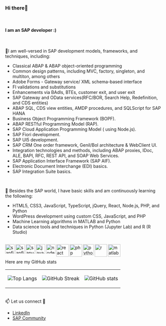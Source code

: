<h3 align="left">Hi there👋 </h3> <br>
 <h4 align="left"> I am an SAP developer :) </h4> <br>

🎯I am well-versed in SAP development models, frameworks, and techniques, including:
   - Classical ABAP & ABAP object-oriented programming
   - Common design patterns, including MVC, factory, singleton,  and multiton, among others
   - Adobe Forms - Gateway service/ XML schema-based interface
   - FI validations and substitutions
   - Enhancements via BAdIs, BTEs, customer exit, and user exit
   - SAP Gateway and OData services(RFC/BOR, Search Help, Redefinition, and CDS entities)
   - ABAP SQL, CDS view entities, AMDP procedures, and SQLScript for SAP HANA
   - Business Object Programming Framework (BOPF).
   - ABAP RESTful Programming Model (RAP).
   - SAP Cloud Application Programming Model ( using Node.js).
   - SAP Fiori development.
   - SAP UI5 development.
   - SAP CRM One order framework, Genil/Bol architecture & WebClient UI.
   - Integration technologies and methods, including ABAP proxies, IDoc, ALE, BAPI, RFC, REST API, and SOAP Web Services.
   - SAP Application Interface Framework (SAP AIF).
   - Electronic Document Interchange (EDI) basics.
   - SAP Integration Suite basics.
<br>
    
🌱 Besides the SAP world, I have basic skills and am continuously learning the following:
   - HTML5, CSS3, JavaScript, TypeScript, jQuery, React, Node.js, PHP, and Python
   - WordPress development using custom CSS, JavaScript, and PHP
   - Machine Learning algorithms in MATLAB and Python
   - Data science tools and techniques in Python (Jupyter Lab) and R (R Studio)

<br>
   <img align="left" alt="sapfiori" width="30px" src="https://github.com/fmumali/fmumali/assets/62213009/69cc3a47-bdcf-4e6c-82fa-99c3b0097064"/>
   <img align="left" alt="sapfiori" width="30px" src="https://github.com/fmumali/fmumali/assets/62213009/7045cf52-9c9e-4501-99fe-6ecf271b822f"/>
   <img align="left" alt="sapui5" width="30px" src="https://github.com/fmumali/fmumali/assets/62213009/9a6c0079-1411-4f67-89eb-5ab51a2c528c"/>
   <img align="left" alt="javascript" width="30px" src="https://github.com/fmumali/fmumali/assets/62213009/3bffbab0-346c-4fd5-981b-3368eb84ce04"/>
   <img align="left" alt="nodejs" width="30px" src="https://github.com/fmumali/fmumali/assets/62213009/c9d461fd-8857-4d02-a518-a963535c8403"/> 
   <img align="left" alt="react" width="40px" src="https://github.com/fmumali/fmumali/assets/62213009/752f4171-b0d4-43d9-839c-5cef7baf5d13"/>
   <img align="left" alt="php" width="40px" src="https://github.com/fmumali/fmumali/assets/62213009/5a759247-5b19-4e7b-a7fe-55cbfd742b89"/>
   <img align="left" alt="python" width="35px" src="https://github.com/fmumali/fmumali/assets/62213009/e00c7d26-b250-4f18-a8d9-d11c7b8cf452"/>
   <img align="left" alt="r" width="40px" src="https://github.com/fmumali/fmumali/assets/62213009/282f7f09-cb1c-4c15-b19b-f7452a41b20c"/>
   <img align="left" alt="matlab" width="40px" src="https://github.com/fmumali/fmumali/assets/62213009/ce9fadfd-10f1-4ef0-a1ab-961441e04c00"/>
 <br>

 <br>Here are my GitHub stats

<table>
<tr>
<td>

 ![Top Langs](https://github-readme-stats.vercel.app/api/top-langs/?username=fmumali&hide_border=true&theme=blueberry&layout=compact&langs_count=8)
</td>
<td>
   
 ![GitHub Streak](https://github-readme-streak-stats.herokuapp.com?user=fmumali&theme=blueberry&hide_border=true&mode=weekly)
</td>
<td>

 ![GitHub stats](https://github-readme-stats.vercel.app/api?username=fmumali&hide_border=true&&hide=stars&show_icons=true&show=prs_merged_percentage&theme=blueberry)
</td>
</tr>
</table>

<br>📫 Let us connect 🤝
- [LinkedIn](https://www.linkedin.com/in/fredrickmumali/)
- [SAP Community](https://community.sap.com/t5/user/viewprofilepage/user-id/2819)

